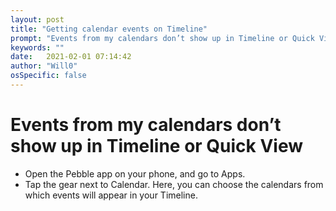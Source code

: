 ```yaml
---
layout: post
title: "Getting calendar events on Timeline"
prompt: "Events from my calendars don’t show up in Timeline or Quick View"
keywords: ""
date:   2021-02-01 07:14:42
author: "Will0"
osSpecific: false
---
```


# Events from my calendars don’t show up in Timeline or Quick View

- Open the Pebble app on your phone, and go to Apps. 
- Tap the gear next to Calendar. Here, you can choose the calendars from which events will appear in your Timeline.
